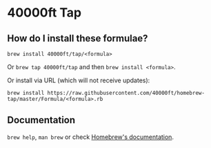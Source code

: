 # 40000ft Tap

## How do I install these formulae?
`brew install 40000ft/tap/<formula>`

Or `brew tap 40000ft/tap` and then `brew install <formula>`.

Or install via URL (which will not receive updates):

```
brew install https://raw.githubusercontent.com/40000ft/homebrew-tap/master/Formula/<formula>.rb
```

## Documentation
`brew help`, `man brew` or check [Homebrew's documentation](https://docs.brew.sh).
